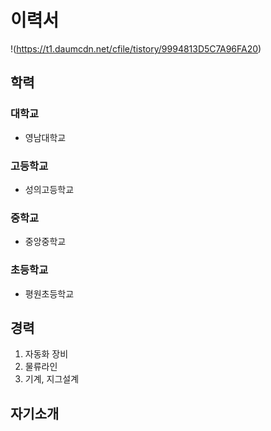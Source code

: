 # 이력서
!(https://t1.daumcdn.net/cfile/tistory/9994813D5C7A96FA20)
## 학력
### 대학교
- 영남대학교
### 고등학교
- 성의고등학교
### 중학교
- 중앙중학교
### 초등학교
- 평원초등학교

## 경력
1. 자동화 장비
2. 물류라인
3. 기계, 지그설계 

## 자기소개
